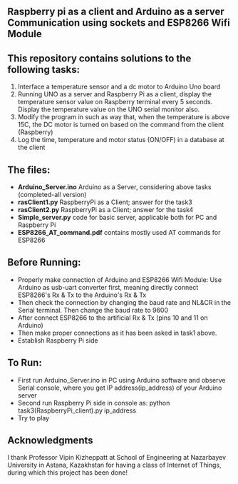 Raspberry pi as a client and Arduino as a server Communication using sockets and ESP8266 Wifi Module
- 

This repository contains solutions to the following tasks:
- 
1. Interface a temperature sensor and a dc motor to Arduino Uno board
2. Running UNO as a server and Raspberry Pi as a client, display the
temperature sensor value on Raspberry terminal every 5 seconds. Display the
temperature value on the UNO serial monitor also.
3. Modify the program in such as way that, when the temperature is above
15C, the DC motor is turned on based on the command from the client
(Raspberry)
4. Log the time, temperature and motor status (ON/OFF) in a database at the
client

The files:
- 
- **Arduino_Server.ino** Arduino as a Server, considering above tasks (completed-all version)
- **rasClient1.py** RaspberryPi as a Client; answer for the task3
- **rasClient2.py** RaspberryPi as a Client; answer for the task4
- **Simple_server.py** code for basic server, applicable both for PC and Raspberry Pi
- **ESP8266_AT_command.pdf** contains mostly used AT commands for ESP8266
 
 Before Running:
 - 
 - Properly make connection of Arduino and ESP8266 Wifi Module:
 Use Arduino as usb-uart converter first, meaning directly connect ESP8266's Rx & Tx to the Arduino's Rx & Tx
 - Then check the connection by changing the baud rate and NL&CR in the Serial terminal.
 Then change the baud rate to 9600
 - After connect ESP8266 to the artificial Rx & Tx (pins 10 and 11 on Arduino)
 - Then make proper connections as it has been asked in task1 above.
 - Establish Raspberry Pi side
 
 To Run:
 -
 - First run Arduino_Server.ino in PC using Arduino software and observe Serial console,
 where you get IP address(ip_address) of your Arduino server
 - Second run Raspberry Pi side in console as: python task3(RaspberryPi_client).py ip_address
 - Try to play 
 
  
 
Acknowledgments
-
I thank Professor Vipin Kizheppatt at School of Engineering at Nazarbayev University in Astana, Kazakhstan for having a class of Internet of Things, during which this project has been done!